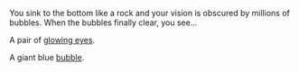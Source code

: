 You sink to the bottom like a rock and your vision is obscured by millions of
bubbles. When the bubbles finally clear, you see...

A pair of [glowing eyes](glowing-eyes/glowing-eyes.md).

A giant blue [bubble](giant-bubble/giant-bubble.md).